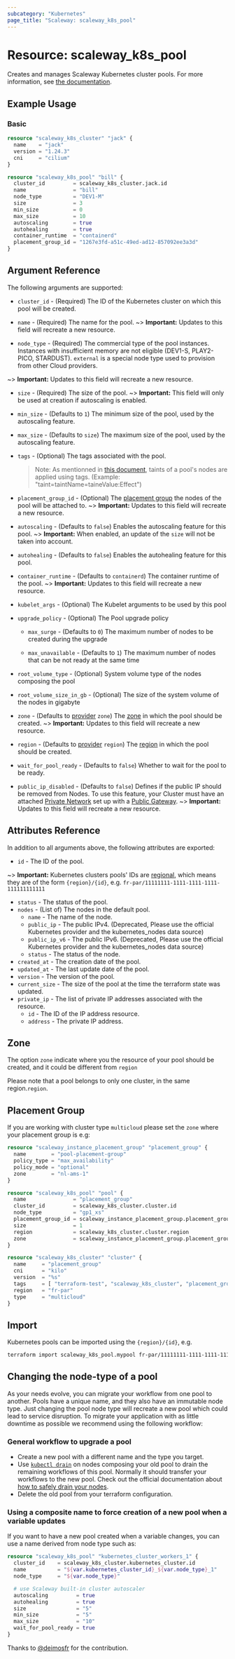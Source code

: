 ```yaml
---
subcategory: "Kubernetes"
page_title: "Scaleway: scaleway_k8s_pool"
---
```


# Resource: scaleway_k8s_pool

Creates and manages Scaleway Kubernetes cluster pools. For more information, see [the documentation](https://www.scaleway.com/en/developers/api/kubernetes/).

## Example Usage

### Basic

```terraform
resource "scaleway_k8s_cluster" "jack" {
  name    = "jack"
  version = "1.24.3"
  cni     = "cilium"
}

resource "scaleway_k8s_pool" "bill" {
  cluster_id         = scaleway_k8s_cluster.jack.id
  name               = "bill"
  node_type          = "DEV1-M"
  size               = 3
  min_size           = 0
  max_size           = 10
  autoscaling        = true
  autohealing        = true
  container_runtime  = "containerd"
  placement_group_id = "1267e3fd-a51c-49ed-ad12-857092ee3a3d"
}
```

## Argument Reference

The following arguments are supported:

- `cluster_id` - (Required) The ID of the Kubernetes cluster on which this pool will be created.

- `name` - (Required) The name for the pool.
~> **Important:** Updates to this field will recreate a new resource.

- `node_type` - (Required) The commercial type of the pool instances. Instances with insufficient memory are not eligible (DEV1-S, PLAY2-PICO, STARDUST). `external` is a special node type used to provision from other Cloud providers.

~> **Important:** Updates to this field will recreate a new resource.

- `size` - (Required) The size of the pool.
~> **Important:** This field will only be used at creation if autoscaling is enabled.

- `min_size` - (Defaults to `1`) The minimum size of the pool, used by the autoscaling feature.

- `max_size` - (Defaults to `size`) The maximum size of the pool, used by the autoscaling feature.

- `tags` - (Optional) The tags associated with the pool.
  > Note: As mentionned in [this document](https://github.com/scaleway/scaleway-cloud-controller-manager/blob/master/docs/tags.md#taints), taints of a pool's nodes are applied using tags. (Example: "taint=taintName=taineValue:Effect")

- `placement_group_id` - (Optional) The [placement group](https://www.scaleway.com/en/developers/api/instance/#path-placement-groups-create-a-placement-group) the nodes of the pool will be attached to.
~> **Important:** Updates to this field will recreate a new resource.

- `autoscaling` - (Defaults to `false`) Enables the autoscaling feature for this pool.
~> **Important:** When enabled, an update of the `size` will not be taken into account.

- `autohealing` - (Defaults to `false`) Enables the autohealing feature for this pool.

- `container_runtime` - (Defaults to `containerd`) The container runtime of the pool.
~> **Important:** Updates to this field will recreate a new resource.

- `kubelet_args` - (Optional) The Kubelet arguments to be used by this pool

- `upgrade_policy` - (Optional) The Pool upgrade policy

    - `max_surge` - (Defaults to `0`) The maximum number of nodes to be created during the upgrade

    - `max_unavailable` - (Defaults to `1`) The maximum number of nodes that can be not ready at the same time

- `root_volume_type` - (Optional) System volume type of the nodes composing the pool

- `root_volume_size_in_gb` - (Optional) The size of the system volume of the nodes in gigabyte

- `zone` - (Defaults to [provider](../index.md#zone) `zone`) The [zone](../guides/regions_and_zones.md#regions) in which the pool should be created.
~> **Important:** Updates to this field will recreate a new resource.

- `region` - (Defaults to [provider](../index.md#region) `region`) The [region](../guides/regions_and_zones.md#regions) in which the pool should be created.

- `wait_for_pool_ready` - (Defaults to `false`) Whether to wait for the pool to be ready.

- `public_ip_disabled` - (Defaults to `false`) Defines if the public IP should be removed from Nodes. To use this feature, your Cluster must have an attached [Private Network](vpc_private_network.md) set up with a [Public Gateway](vpc_public_gateway.md).
~> **Important:** Updates to this field will recreate a new resource.

## Attributes Reference

In addition to all arguments above, the following attributes are exported:

- `id` - The ID of the pool.

~> **Important:** Kubernetes clusters pools' IDs are [regional](../guides/regions_and_zones.md#resource-ids), which means they are of the form `{region}/{id}`, e.g. `fr-par/11111111-1111-1111-1111-111111111111`

- `status` - The status of the pool.
- `nodes` - (List of) The nodes in the default pool.
    - `name` - The name of the node.
    - `public_ip` - The public IPv4. (Deprecated, Please use the official Kubernetes provider and the kubernetes_nodes data source)
    - `public_ip_v6` - The public IPv6. (Deprecated, Please use the official Kubernetes provider and the kubernetes_nodes data source)
    - `status` - The status of the node.
- `created_at` - The creation date of the pool.
- `updated_at` - The last update date of the pool.
- `version` - The version of the pool.
- `current_size` - The size of the pool at the time the terraform state was updated.
- `private_ip` - The list of private IP addresses associated with the resource.
    - `id` - The ID of the IP address resource.
    - `address` - The private IP address.

## Zone

The option `zone` indicate where you the resource of your pool should be created, and it could be different from `region`

Please note that a pool belongs to only one cluster, in the same region.`region`.

## Placement Group

If you are working with cluster type `multicloud` please set the `zone` where your placement group is e.g:

```terraform
resource "scaleway_instance_placement_group" "placement_group" { 
  name        = "pool-placement-group"
  policy_type = "max_availability"
  policy_mode = "optional"
  zone        = "nl-ams-1"
}

resource "scaleway_k8s_pool" "pool" {
  name               = "placement_group"
  cluster_id         = scaleway_k8s_cluster.cluster.id
  node_type          = "gp1_xs"
  placement_group_id = scaleway_instance_placement_group.placement_group.id
  size               = 1
  region             = scaleway_k8s_cluster.cluster.region
  zone               = scaleway_instance_placement_group.placement_group.zone
}

resource "scaleway_k8s_cluster" "cluster" {
  name     = "placement_group"
  cni      = "kilo"
  version  = "%s"
  tags     = [ "terraform-test", "scaleway_k8s_cluster", "placement_group" ]
  region   = "fr-par"
  type     = "multicloud"
}
```

## Import

Kubernetes pools can be imported using the `{region}/{id}`, e.g.

```bash
terraform import scaleway_k8s_pool.mypool fr-par/11111111-1111-1111-1111-111111111111
```

## Changing the node-type of a pool

As your needs evolve, you can migrate your workflow from one pool to another.
Pools have a unique name, and they also have an immutable node type.
Just changing the pool node type will recreate a new pool which could lead to service disruption.
To migrate your application with as little downtime as possible we recommend using the following workflow:

### General workflow to upgrade a pool

- Create a new pool with a different name and the type you target.
- Use [`kubectl drain`](https://kubernetes.io/docs/reference/generated/kubectl/kubectl-commands#drain) on nodes composing your old pool to drain the remaining workflows of this pool.
  Normally it should transfer your workflows to the new pool. Check out the official documentation about [how to safely drain your nodes](https://kubernetes.io/docs/tasks/administer-cluster/safely-drain-node/).
- Delete the old pool from your terraform configuration.

### Using a composite name to force creation of a new pool when a variable updates

If you want to have a new pool created when a variable changes, you can use a name derived from node type such as:

```terraform
resource "scaleway_k8s_pool" "kubernetes_cluster_workers_1" {
  cluster_id    = scaleway_k8s_cluster.kubernetes_cluster.id
  name          = "${var.kubernetes_cluster_id}_${var.node_type}_1"
  node_type     = "${var.node_type}"

  # use Scaleway built-in cluster autoscaler
  autoscaling         = true
  autohealing         = true
  size                = "5"
  min_size            = "5"
  max_size            = "10"
  wait_for_pool_ready = true
}
```

Thanks to [@deimosfr](https://github.com/deimosfr) for the contribution.
